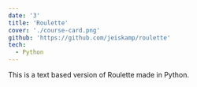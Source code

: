 ```yaml
---
date: '3'
title: 'Roulette'
cover: './course-card.png'
github: 'https://github.com/jeiskamp/roulette'
tech:
  - Python
---
```


This is a text based version of Roulette made in Python. 
